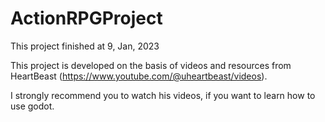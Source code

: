 # ActionRPGProject
This project finished at 9, Jan, 2023

This project is developed on the basis of videos and resources from HeartBeast (https://www.youtube.com/@uheartbeast/videos). 

I strongly recommend you to watch his videos, if you want to learn how to use godot.
